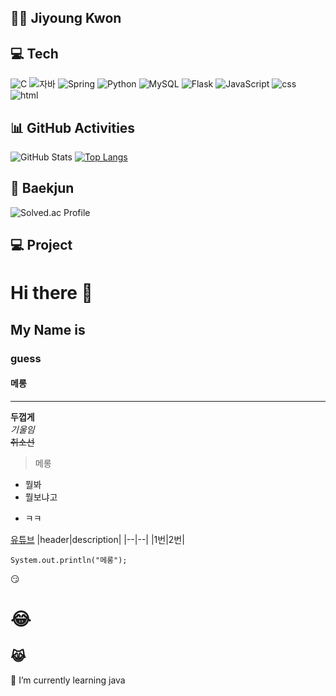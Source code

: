 ## 👩‍💻 Jiyoung Kwon
## 💻 Tech

![C](https://img.shields.io/badge/C-00599C?style=for-the-badge&logo=c&logoColor=white)
![자바](https://img.shields.io/badge/Java-ED8B00?style=for-the-badge&logo=openjdk&logoColor=white)
![Spring](https://img.shields.io/badge/-Spring-6DB33F?style=for-the-badge&logo=Spring&logoColor=white)
![Python](https://img.shields.io/badge/Python-3776AB?style=for-the-badge&logo=python&logoColor=white)
![MySQL](https://img.shields.io/badge/MySQL-00000F?style=for-the-badge&logo=mysql&logoColor=white)
![Flask](https://img.shields.io/badge/Flask-000000?style=for-the-badge&logo=flask&logoColor=white)
![JavaScript](https://img.shields.io/badge/JavaScript-F7DF1E?style=for-the-badge&logo=JavaScript&logoColor=white)
![css](https://img.shields.io/badge/CSS-239120?&style=for-the-badge&logo=css3&logoColor=white)
![html](https://img.shields.io/badge/HTML-239120?style=for-the-badge&logo=html5&logoColor=white)

## 📊 GitHub Activities
![GitHub Stats](https://github-readme-stats.vercel.app/api?username=ziyoungkwon&show_icons=true&include_all_commits=true&count_private=true)
[![Top Langs](https://github-readme-stats.vercel.app/api/top-langs/?username=ziyoungkwon)](https://github.com/ziyoungkwon/github-readme-stats)

## 📖 Baekjun
![Solved.ac Profile](http://mazassumnida.wtf/api/v2/generate_badge?boj=gy011003)

## 💻 Project



# Hi there 👋
## My Name is
### guess
#### 메롱
---
**두껍게** <br>
*기울임* <br>
~~취소선~~ <br>

> 메롱

* 뭘봐
* 뭘보냐고
- ㅋㅋ

[유튜브](www.youtube.com)
|header|description|
|--|--|
|1번|2번|

```
System.out.println("메롱");
```
:smirk:
# :joy:
## :joy_cat:


<!--
**ziyoungkwon/ziyoungkwon** is a ✨ _special_ ✨ repository because its `README.md` (this file) appears on your GitHub profile.

Here are some ideas to get you started:

- 🔭 I’m currently working on ...
- 🌱 I’m currently learning ...
- 👯 I’m looking to collaborate on ...
- 🤔 I’m looking for help with ...
- 💬 Ask me about ...
- 📫 How to reach me: ...
- 😄 Pronouns: ...
- ⚡ Fun fact: ...
-->
🌱 I’m currently learning java

